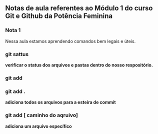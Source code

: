 ## Notas de aula referentes ao Módulo 1 do curso Git e Github da Potência Feminina

### Nota 1
Nessa aula estamos aprendendo comandos bem legais e úteis. 

### git sattus
**verificar o status dos arquivos e pastas dentro do nosso respositório.**

### git add

### git add .
**adiciona todos os arquivos para a esteira de commit**

### git add [ caminho do aqruivo]
**adiciona um arquivo específico**